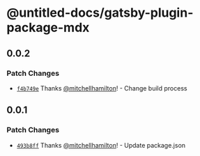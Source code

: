 # @untitled-docs/gatsby-plugin-package-mdx

## 0.0.2

### Patch Changes

- [`f4b749e`](https://github.com/Thinkmill/untitled-docs/commit/f4b749e6f9c8c5248eb3ebb42469154e2d669256) Thanks [@mitchellhamilton](https://github.com/mitchellhamilton)! - Change build process

## 0.0.1

### Patch Changes

- [`493b8ff`](https://github.com/Thinkmill/untitled-docs/commit/493b8ff9a11e10f00d77f48b2fe52d1a70692f20) Thanks [@mitchellhamilton](https://github.com/mitchellhamilton)! - Update package.json
